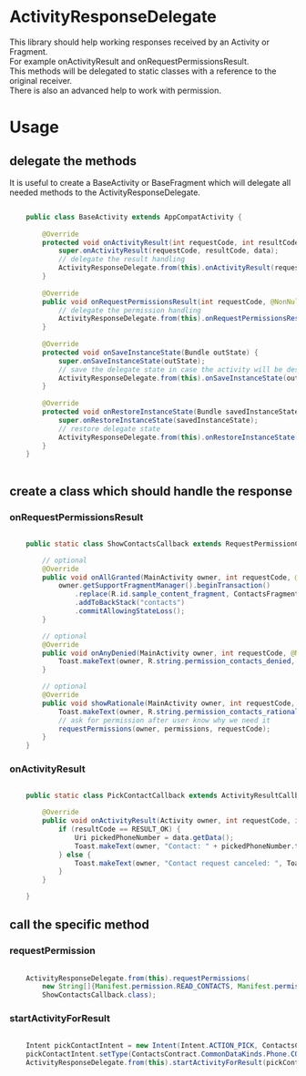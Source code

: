 ActivityResponseDelegate
=====================

This library should help working responses received by an Activity or Fragment.   
For example onActivityResult and onRequestPermissionsResult.    
This methods will be delegated to static classes with a reference to the original receiver.   
There is also an advanced help to work with permission.   

# Usage

## delegate the methods
It is useful to create a BaseActivity or BaseFragment which will delegate all needed methods to the ActivityResponseDelegate.

```java

    public class BaseActivity extends AppCompatActivity {
 
        @Override
        protected void onActivityResult(int requestCode, int resultCode, Intent data) {
            super.onActivityResult(requestCode, resultCode, data);
            // delegate the result handling
            ActivityResponseDelegate.from(this).onActivityResult(requestCode, resultCode, data);
        }
 
        @Override
        public void onRequestPermissionsResult(int requestCode, @NonNull String[] permissions, @NonNull int[] grantResults) {
            // delegate the permission handling
            ActivityResponseDelegate.from(this).onRequestPermissionsResult(requestCode, permissions, grantResults);
        }
 
        @Override
        protected void onSaveInstanceState(Bundle outState) {
            super.onSaveInstanceState(outState);
            // save the delegate state in case the activity will be destroyed
            ActivityResponseDelegate.from(this).onSaveInstanceState(outState);
        }
 
        @Override
        protected void onRestoreInstanceState(Bundle savedInstanceState) {
            super.onRestoreInstanceState(savedInstanceState);
            // restore delegate state
            ActivityResponseDelegate.from(this).onRestoreInstanceState(savedInstanceState);
        }
    }
 
```


## create a class which should handle the response

### onRequestPermissionsResult

```java

    public static class ShowContactsCallback extends RequestPermissionCallback<MainActivity> {

        // optional
        @Override
        public void onAllGranted(MainActivity owner, int requestCode, @NonNull String[] permissions) {
            owner.getSupportFragmentManager().beginTransaction()
                .replace(R.id.sample_content_fragment, ContactsFragment.newInstance())
                .addToBackStack("contacts")
                .commitAllowingStateLoss();
        }

        // optional
        @Override
        public void onAnyDenied(MainActivity owner, int requestCode, @NonNull String[] permissions, @NonNull int[] grantResults) {
            Toast.makeText(owner, R.string.permission_contacts_denied, Toast.LENGTH_SHORT).show();
        }

        // optional
        @Override
        public void showRationale(MainActivity owner, int requestCode, @NonNull String[] permissions) {
            Toast.makeText(owner, R.string.permission_contacts_rationale, Toast.LENGTH_SHORT).show();
            // ask for permission after user know why we need it
            requestPermissions(owner, permissions, requestCode);
        }
    }

```

### onActivityResult

```java

    public static class PickContactCallback extends ActivityResultCallback<Activity> {

        @Override
        public void onActivityResult(Activity owner, int requestCode, int resultCode, Intent data) {
            if (resultCode == RESULT_OK) {
                Uri pickedPhoneNumber = data.getData();
                Toast.makeText(owner, "Contact: " + pickedPhoneNumber.toString(), Toast.LENGTH_SHORT).show();
            } else {
                Toast.makeText(owner, "Contact request canceled: ", Toast.LENGTH_SHORT).show();
            }
        }

    }

```


## call the specific method

### requestPermission

```java
    
    ActivityResponseDelegate.from(this).requestPermissions(
        new String[]{Manifest.permission.READ_CONTACTS, Manifest.permission.WRITE_CONTACTS},
        ShowContactsCallback.class);

```

### startActivityForResult

```java
    
    Intent pickContactIntent = new Intent(Intent.ACTION_PICK, ContactsContract.Contacts.CONTENT_URI);
    pickContactIntent.setType(ContactsContract.CommonDataKinds.Phone.CONTENT_TYPE);
    ActivityResponseDelegate.from(this).startActivityForResult(pickContactIntent, PickContactCallback.class);
    
```